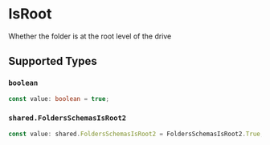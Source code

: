 # IsRoot

Whether the folder is at the root level of the drive


## Supported Types

### `boolean`

```typescript
const value: boolean = true;
```

### `shared.FoldersSchemasIsRoot2`

```typescript
const value: shared.FoldersSchemasIsRoot2 = FoldersSchemasIsRoot2.True;
```

